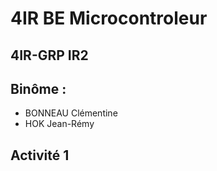 
# 4IR BE Microcontroleur
## 4IR-GRP IR2
## Binôme : 
  * BONNEAU Clémentine 
  * HOK Jean-Rémy  
  
## Activité 1